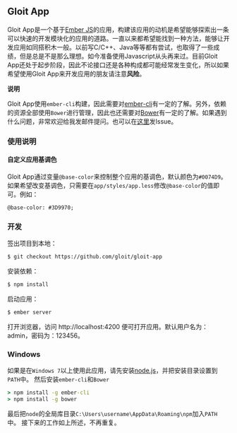 ## Gloit App

Gloit App是一个基于[Ember JS](http://emberjs.com)的应用，构建该应用的动机是希望能够探索出一条可以快速的开发模块化的应用的道路。一直以来都希望能找到一种方法，能够让开发应用如同搭积木一般。以前写C/C++、Java等等都有尝试，也取得了一些成绩，但是总是不是那么理想。如今准备使用Javascript从头再来过。目前Gloit App还处于起步阶段，因此不论接口还是各种构成都可能经常发生变化，所以如果希望使用Gloit App来开发应用的朋友请注意**风险**。

**说明**

Gloit App使用`ember-cli`构建，因此需要对[ember-cli](http://iamstef.net/ember-cli/)有一定的了解。另外，依赖的资源全部使用`Bower`进行管理，因此也还需要对[Bower](http://bower.io)有一定的了解。如果遇到什么问题，非常欢迎给我发邮件提问。也可以在[这里](https://github.com/gloit/gloit-app/issues)发Issue。

### 使用说明

#### 自定义应用基调色

Gloit App通过变量`@base-color`来控制整个应用的基调色，默认颜色为`#0074D9`。如果希望改变基调色，只需要在`app/styles/app.less`修改`@base-color`的值即可。例如：

```less
@base-color: #3D9970;
```

### 开发

签出项目到本地：

```bash
$ git checkout https://github.com/gloit/gloit-app
```

安装依赖：

```bash
$ npm install
```

启动应用：

```bash
$ ember server
```

打开浏览器，访问 http://localhost:4200
便可打开应用。默认用户名为：admin，密码为：123456。

### Windows

如果是在`Windows 7`以上使用此应用，请先安装[node.js](http://nodejs.org)，并把安装目录设置到`PATH`中。
然后安装`ember-cli`和`Bower`

```cmd
> npm install -g ember-cli
> npm install -g bower
```

最后把`node`的全局库目录`C:\Users\username\AppData\Roaming\npm`加入`PATH`中。
接下来的工作如上所述，不再重复。